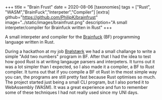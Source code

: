 +++
title = "Brain Frust"
date = 2020-08-06
[taxonomies]
tags = ["Rust", "WASM","BrainFuck","Interpeter","Compiler"]
[extra]
github="https://github.com/PhilipK/brainfrust"
image="../static/images/brainfrust.png"
description="A small interpeter/compiler for Brainfuck written in Rust"
+++

A small interpeter and compiler for the [Brainfuck](https://en.wikipedia.org/wiki/Brainfuck) (BF) programming language written in Rust.

During a hackathon at my job [Brølstærk](http://broelstaerk.dk/) we had a small challange to write a simple "Add two numbers" program in BF. After that I had the idea to test how good Rust is at writing langauge parsers and interpeters. 
It turns out it was a lot simpler than I expected, so I also made it a compiler, a BF to Rust compiler. It turns out that if you compile a BF ot Rust in the most simple way you can, the programs are still pretty fast because Rust optimises so much.
The project started just being a small CLI program, but I also ported it to WebAssembly (WASM). It was a great experience and fun to remember some of these techniques I had not really used since my UNI days.